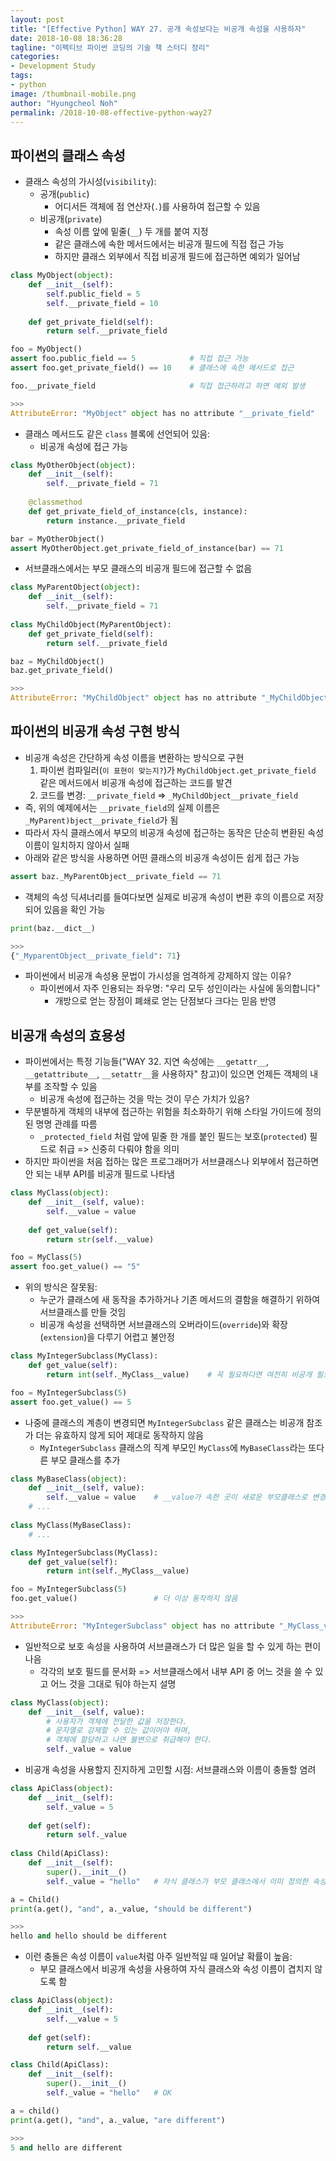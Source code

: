 ```yaml
---
layout: post
title: "[Effective Python] WAY 27. 공개 속성보다는 비공개 속성을 사용하자"
date: 2018-10-08 18:36:28
tagline: "이펙티브 파이썬 코딩의 기술 책 스터디 정리"
categories:
- Development Study
tags:
- python
image: /thumbnail-mobile.png
author: "Hyungcheol Noh"
permalink: /2018-10-08-effective-python-way27
---
```


## 파이썬의 클래스 속성
- 클래스 속성의 가시성(`visibility`):
  - 공개(`public`)
    - 어디서든 객체에 점 연산자(`.`)를 사용하여 접근할 수 있음
  - 비공개(`private`)
    - 속성 이름 앞에 밑줄(`__`) 두 개를 붙여 지정
    - 같은 클래스에 속한 메서드에서는 비공개 필드에 직접 접근 가능
    - 하지만 클래스 외부에서 직접 비공개 필드에 접근하면 예외가 일어남

```python
class MyObject(object):
    def __init__(self):
        self.public_field = 5
        self.__private_field = 10
    
    def get_private_field(self):
        return self.__private_field

foo = MyObject()
assert foo.public_field == 5            # 직접 접근 가능
assert foo.get_private_field() == 10    # 클래스에 속한 메서드로 접근

foo.__private_field                     # 직접 접근하려고 하면 예외 발생

>>>
AttributeError: "MyObject" object has no attribute "__private_field"
```

- 클래스 메서드도 같은 `class` 블록에 선언되어 있음:
  - 비공개 속성에 접근 가능

```python
class MyOtherObject(object):
    def __init__(self):
        self.__private_field = 71
    
    @classmethod
    def get_private_field_of_instance(cls, instance):
        return instance.__private_field

bar = MyOtherObject()
assert MyOtherObject.get_private_field_of_instance(bar) == 71
```

- 서브클래스에서는 부모 클래스의 비공개 필드에 접근할 수 없음

```python
class MyParentObject(object):
    def __init__(self):
        self.__private_field = 71
        
class MyChildObject(MyParentObject):
    def get_private_field(self):
        return self.__private_field

baz = MyChildObject()
baz.get_private_field()

>>>
AttributeError: "MyChildObject" object has no attribute "_MyChildObject__private_field"
```

## 파이썬의 비공개 속성 구현 방식
- 비공개 속성은 간단하게 속성 이름을 변환하는 방식으로 구현
  1. 파이썬 컴파일러(`이 표현이 맞는지?`)가 `MyChildObject.get_private_field` 같은 메서드에서 비공개 속성에 접근하는 코드를 발견
  2. 코드를 변경: `__private_field` => `_MyChildObject__private_field`
- 즉, 위의 예제에서는 `__private_field`의 실제 이름은 `_MyParent)bject__private_field`가 됨
- 따라서 자식 클래스에서 부모의 비공개 속성에 접근하는 동작은 단순히 변환된 속성 이름이 일치하지 않아서 실패
- 아래와 같은 방식을 사용하면 어떤 클래스의 비공개 속성이든 쉽게 접근 가능

```python
assert baz._MyParentObject__private_field == 71
```

- 객체의 속성 딕셔너리를 들여다보면 실제로 비공개 속성이 변환 후의 이름으로 저장되어 있음을 확인 가능

```python
print(baz.__dict__)

>>>
{"_MyparentObject__private_field": 71}
```

- 파이썬에서 비공개 속성용 문법이 가시성을 엄격하게 강제하지 않는 이유?
  - 파이썬에서 자주 인용되는 좌우명: "우리 모두 성인이라는 사실에 동의합니다"
    - 개방으로 얻는 장점이 폐쇄로 얻는 단점보다 크다는 믿음 반영

## 비공개 속성의 효용성
- 파이썬에서는 특정 기능들("WAY 32. 지연 속성에는 `__getattr__`, `__getattribute__`, `__setattr__`을 사용하자" 참고)이 있으면 언제든 객체의 내부를 조작할 수 있음
  - 비공개 속성에 접근하는 것을 막는 것이 무슨 가치가 있음?
- 무분별하게 객체의 내부에 접근하는 위험을 최소화하기 위해 스타일 가이드에 정의된 명명 관례를 따름
  - `_protected_field` 처럼 앞에 밑줄 한 개를 붙인 필드는 보호(`protected`) 필드로 취급 => 신중히 다뤄야 함을 의미
- 하지만 파이썬을 처음 접하는 많은 프로그래머가 서브클래스나 외부에서 접근하면 안 되는 내부 API를 비공개 필드로 나타냄

```python
class MyClass(object):
    def __init__(self, value):
        self.__value = value
    
    def get_value(self):
        return str(self.__value)

foo = MyClass(5)
assert foo.get_value() == "5"
```

- 위의 방식은 잘못됨:
  - 누군가 클래스에 새 동작을 추가하거나 기존 메서드의 결함을 해결하기 위하여 서브클래스를 만들 것임
  - 비공개 속성을 선택하면 서브클래스의 오버라이드(`override`)와 확장(`extension`)을 다루기 어렵고 불안정
  
```python
class MyIntegerSubclass(MyClass):
    def get_value(self):
        return int(self._MyClass__value)    # 꼭 필요하다면 여전히 비공개 필드에 접근 가능

foo = MyIntegerSubclass(5)
assert foo.get_value() == 5
```

- 나중에 클래스의 계층이 변경되면 `MyIntegerSubclass` 같은 클래스는 비공개 참조가 더는 유효하지 않게 되어 제대로 동작하지 않음
  - `MyIntegerSubclass` 클래스의 직계 부모인 `MyClass`에 `MyBaseClass`라는 또다른 부모 클래스를 추가

```python
class MyBaseClass(object):
    def __init__(self, value):
        self.__value = value    # __value가 속한 곳이 새로운 부모클래스로 변경
    # ...
    
class MyClass(MyBaseClass):
    # ...

class MyIntegerSubclass(MyClass):
    def get_value(self):
        return int(self._MyClass__value)

foo = MyIntegerSubclass(5)
foo.get_value()                 # 더 이상 동작하지 않음

>>>
AttributeError: "MyIntegerSubclass" object has no attribute "_MyClass_value"
```

- 일반적으로 보호 속성을 사용하여 서브클래스가 더 많은 일을 할 수 있게 하는 편이 나음
  - 각각의 보호 필드를 문서화 => 서브클래스에서 내부 API 중 어느 것을 쓸 수 있고 어느 것을 그대로 둬야 하는지 설명

```python
class MyClass(object):
    def __init__(self, value):
        # 사용자가 객체에 전달한 값을 저장한다.
        # 문자열로 강제할 수 있는 값이어야 하며,
        # 객체에 할당하고 나면 불변으로 취급해야 한다.
        self._value = value

```

- 비공개 속성을 사용할지 진지하게 고민할 시점: 서브클래스와 이름이 충돌할 염려

```python
class ApiClass(object):
    def __init__(self):
        self._value = 5
    
    def get(self):
        return self._value
        
class Child(ApiClass):
    def __init__(self):
        super().__init__()
        self._value = "hello"   # 자식 클래스가 부모 클래스에서 이미 정의한 속성을 정의할 때 충돌 발생

a = Child()
print(a.get(), "and", a._value, "should be different")

>>>
hello and hello should be different
```

- 이런 충돌은 속성 이름이 `value`처럼 아주 일반적일 때 일어날 확률이 높음:
  - 부모 클래스에서 비공개 속성을 사용하여 자식 클래스와 속성 이름이 겹치지 않도록 함

```python
class ApiClass(object):
    def __init__(self):
        self.__value = 5
    
    def get(self):
        return self.__value

class Child(ApiClass):
    def __init__(self):
        super().__init__()
        self._value = "hello"   # OK

a = child()
print(a.get(), "and", a._value, "are different")

>>>
5 and hello are different
```
